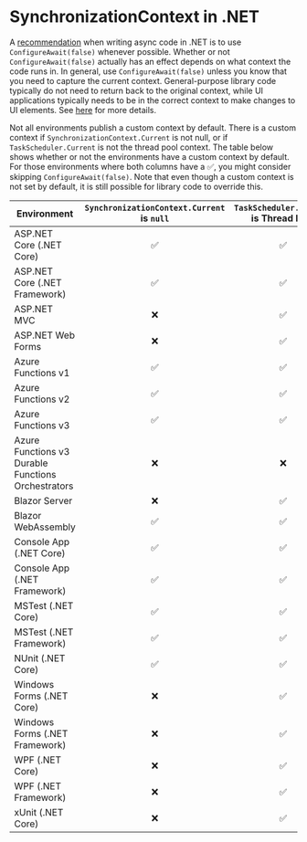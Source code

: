﻿# SynchronizationContext in .NET

A [recommendation](https://docs.microsoft.com/en-us/archive/msdn-magazine/2013/march/async-await-best-practices-in-asynchronous-programming#configure-context) when writing async code in .NET is to use `ConfigureAwait(false)` whenever possible.
Whether or not `ConfigureAwait(false)` actually has an effect depends on what context the code runs in.
In general, use `ConfigureAwait(false)` unless you know that you need to capture the current context.
General-purpose library code typically do not need to return back to the original context, while UI applications typically needs to be in the correct context to make changes to UI elements.
See [here](https://devblogs.microsoft.com/dotnet/configureawait-faq/) for more details.

Not all environments publish a custom context by default.
There is a custom context if `SynchronizationContext.Current` is not null, or if `TaskScheduler.Current` is not the thread pool context.
The table below shows whether or not the environments have a custom context by default.
For those environments where both columns have a :white_check_mark:, you might consider skipping `ConfigureAwait(false)`.
Note that even though a custom context is not set by default, it is still possible for library code to override this.


| Environment                                        | `SynchronizationContext.Current` is `null` | `TaskScheduler.Current` is Thread Pool |
| -------------------------------------------------- | :----------------------------------------: | :------------------------------------: |
| ASP.NET Core (.NET Core)                           | :white_check_mark:                         | :white_check_mark:                     |
| ASP.NET Core (.NET Framework)                      | :white_check_mark:                         | :white_check_mark:                     |
| ASP.NET MVC                                        | :x:                                        | :white_check_mark:                     |
| ASP.NET Web Forms                                  | :x:                                        | :white_check_mark:                     |
| Azure Functions v1                                 | :white_check_mark:                         | :white_check_mark:                     |
| Azure Functions v2                                 | :white_check_mark:                         | :white_check_mark:                     |
| Azure Functions v3                                 | :white_check_mark:                         | :white_check_mark:                     |
| Azure Functions v3 Durable Functions Orchestrators | :x:                                        | :x:                                    |
| Blazor Server                                      | :x:                                        | :white_check_mark:                     |
| Blazor WebAssembly                                 | :white_check_mark:                         | :white_check_mark:                     |
| Console App (.NET Core)                            | :white_check_mark:                         | :white_check_mark:                     |
| Console App (.NET Framework)                       | :white_check_mark:                         | :white_check_mark:                     |
| MSTest (.NET Core)                                 | :white_check_mark:                         | :white_check_mark:                     |
| MSTest (.NET Framework)                            | :white_check_mark:                         | :white_check_mark:                     |
| NUnit (.NET Core)                                  | :white_check_mark:                         | :white_check_mark:                     |
| Windows Forms (.NET Core)                          | :x:                                        | :white_check_mark:                     |
| Windows Forms (.NET Framework)                     | :x:                                        | :white_check_mark:                     |
| WPF (.NET Core)                                    | :x:                                        | :white_check_mark:                     |
| WPF (.NET Framework)                               | :x:                                        | :white_check_mark:                     |
| xUnit (.NET Core)                                  | :x:                                        | :white_check_mark:                     |
